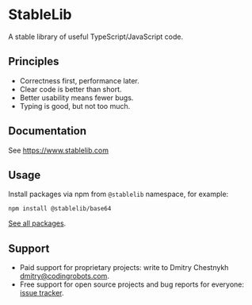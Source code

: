 StableLib
=========

A stable library of useful TypeScript/JavaScript code.


Principles
----------

* Correctness first, performance later.
* Clear code is better than short.
* Better usability means fewer bugs.
* Typing is good, but not too much.


Documentation
-------------

See https://www.stablelib.com


Usage
-----

Install packages via npm from `@stablelib` namespace, for example:

```
npm install @stablelib/base64
```

[See all packages](https://www.npmjs.com/search?q=%40stablelib).


Support
-------

* Paid support for proprietary projects: write to Dmitry Chestnykh <dmitry@codingrobots.com>.
* Free support for open source projects and bug reports for everyone: [issue tracker](https://github.com/stablelib/stablelib/issues).
